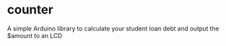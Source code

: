 # counter
A simple Arduino library to calculate your student loan debt and output the $amount to an LCD
